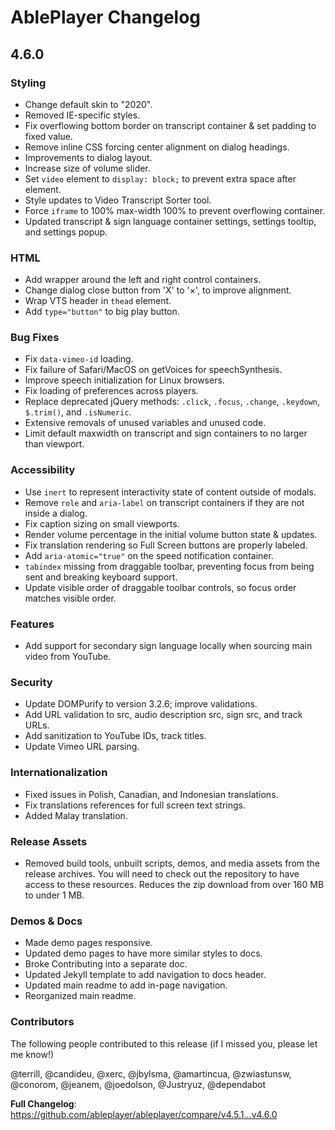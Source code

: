 # AblePlayer Changelog

## 4.6.0

### Styling
- Change default skin to "2020".
- Removed IE-specific styles.
- Fix overflowing bottom border on transcript container & set padding to fixed value.
- Remove inline CSS forcing center alignment on dialog headings.
- Improvements to dialog layout.
- Increase size of volume slider.
- Set `video` element to `display: block;` to prevent extra space after element.
- Style updates to Video Transcript Sorter tool.
- Force `iframe` to 100% max-width 100% to prevent overflowing container.
- Updated transcript & sign language container settings, settings tooltip, and settings popup.

### HTML
- Add wrapper around the left and right control containers.
- Change dialog close button from 'X' to '×', to improve alignment.
- Wrap VTS header in `thead` element.
- Add `type="button"` to big play button.

### Bug Fixes
- Fix `data-vimeo-id` loading.
- Fix failure of Safari/MacOS on getVoices for speechSynthesis.
- Improve speech initialization for Linux browsers.
- Fix loading of preferences across players.
- Replace deprecated jQuery methods: `.click`, `.focus`, `.change`, `.keydown`, `$.trim()`, and `.isNumeric`.
- Extensive removals of unused variables and unused code.
- Limit default maxwidth on transcript and sign containers to no larger than viewport.

### Accessibility
- Use `inert` to represent interactivity state of content outside of modals.
- Remove `role` and `aria-label` on transcript containers if they are not inside a dialog.
- Fix caption sizing on small viewports.
- Render volume percentage in the initial volume button state & updates.
- Fix translation rendering so Full Screen buttons are properly labeled.
- Add `aria-atomic="true"` on the speed notification container.
- `tabindex` missing from draggable toolbar, preventing focus from being sent and breaking keyboard support.
- Update visible order of draggable toolbar controls, so focus order matches visible order.

### Features
- Add support for secondary sign language locally when sourcing main video from YouTube.

### Security
- Update DOMPurify to version 3.2.6; improve validations.
- Add URL validation to src, audio description src, sign src, and track URLs.
- Add sanitization to YouTube IDs, track titles.
- Update Vimeo URL parsing.

### Internationalization
- Fixed issues in Polish, Canadian, and Indonesian translations.
- Fix translations references for full screen text strings.
- Added Malay translation.

### Release Assets
- Removed build tools, unbuilt scripts, demos, and media assets from the release archives. You will need to check out the repository to have access to these resources. Reduces the zip download from over 160 MB to under 1 MB.

### Demos & Docs
- Made demo pages responsive.
- Updated demo pages to have more similar styles to docs.
- Broke Contributing into a separate doc.
- Updated Jekyll template to add navigation to docs header.
- Updated main readme to add in-page navigation.
- Reorganized main readme.

### Contributors

The following people contributed to this release (if I missed you, please let me know!)

@terrill, @candideu, @xerc, @jbylsma, @amartincua, @zwiastunsw, @conorom, @jeanem, @joedolson, @Justryuz, @dependabot

**Full Changelog**: https://github.com/ableplayer/ableplayer/compare/v4.5.1...v4.6.0